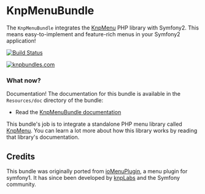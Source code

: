 KnpMenuBundle
=============
The `KnpMenuBundle` integrates the [KnpMenu](https://github.com/KnpLabs/KnpMenu)
PHP library with Symfony2. This means easy-to-implement and feature-rich menus
in your Symfony2 application!

[![Build Status](https://secure.travis-ci.org/KnpLabs/KnpMenuBundle.png)](http://travis-ci.org/KnpLabs/KnpMenuBundle)

[![knpbundles.com](http://knpbundles.com/KnpLabs/KnpMenuBundle/badge-short)](http://knpbundles.com/KnpLabs/KnpMenuBundle)

### What now?

Documentation! The documentation for this bundle is available in the `Resources/doc`
directory of the bundle:

* Read the [KnpMenuBundle documentation](https://github.com/KnpLabs/KnpMenuBundle/blob/master/Resources/doc/index.md)

This bundle's job is to integrate a standalone PHP menu library called [KnpMenu](https://github.com/KnpLabs/KnpMenu).
You can learn a lot more about how this library works by reading that library's
documentation.

## Credits

This bundle was originally ported from [ioMenuPlugin](http://github.com/weaverryan/ioMenuPlugin),
a menu plugin for symfony1. It has since been developed by [knpLabs](http://www.knplabs.com) and
the Symfony community.